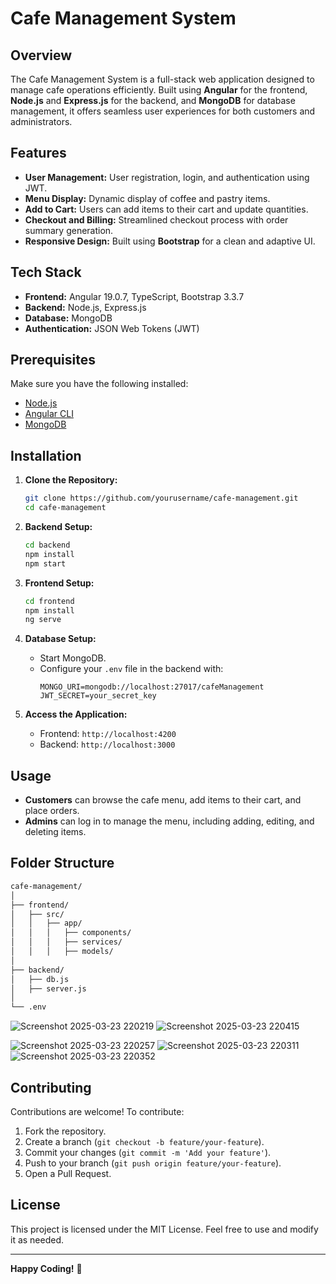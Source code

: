 # Cafe Management System
## Overview
The Cafe Management System is a full-stack web application designed to manage cafe operations efficiently. Built using **Angular** for the frontend, **Node.js** and **Express.js** for the backend, and **MongoDB** for database management, it offers seamless user experiences for both customers and administrators.

## Features
- **User Management:** User registration, login, and authentication using JWT.
- **Menu Display:** Dynamic display of coffee and pastry items.
- **Add to Cart:** Users can add items to their cart and update quantities.
- **Checkout and Billing:** Streamlined checkout process with order summary generation.
- **Responsive Design:** Built using **Bootstrap** for a clean and adaptive UI.

## Tech Stack
- **Frontend:** Angular 19.0.7, TypeScript, Bootstrap 3.3.7
- **Backend:** Node.js, Express.js
- **Database:** MongoDB
- **Authentication:** JSON Web Tokens (JWT)

## Prerequisites
Make sure you have the following installed:
- [Node.js](https://nodejs.org/)
- [Angular CLI](https://angular.io/cli)
- [MongoDB](https://www.mongodb.com/)

## Installation
1. **Clone the Repository:**
    ```bash
    git clone https://github.com/yourusername/cafe-management.git
    cd cafe-management
    ```

2. **Backend Setup:**
    ```bash
    cd backend
    npm install
    npm start
    ```

3. **Frontend Setup:**
    ```bash
    cd frontend
    npm install
    ng serve
    ```

4. **Database Setup:**
    - Start MongoDB.
    - Configure your `.env` file in the backend with:
      ```env
      MONGO_URI=mongodb://localhost:27017/cafeManagement
      JWT_SECRET=your_secret_key
      ```

5. **Access the Application:**
    - Frontend: `http://localhost:4200`
    - Backend: `http://localhost:3000`

## Usage
- **Customers** can browse the cafe menu, add items to their cart, and place orders.
- **Admins** can log in to manage the menu, including adding, editing, and deleting items.

## Folder Structure
```bash
cafe-management/
│
├── frontend/
│   ├── src/
│   │   ├── app/
│   │   │   ├── components/
│   │   │   ├── services/
│   │   │   ├── models/
│
├── backend/
│   ├── db.js
│   ├── server.js
│
└── .env

```
![Screenshot 2025-03-23 220219](https://github.com/user-attachments/assets/8e205b08-dbb5-40e5-ac1c-6122bd839ee7)
![Screenshot 2025-03-23 220415](https://github.com/user-attachments/assets/f35e1023-2256-4e41-abbc-75856d9b2c62)

![Screenshot 2025-03-23 220257](https://github.com/user-attachments/assets/ff208814-154e-4e85-bc08-d30793373784)
![Screenshot 2025-03-23 220311](https://github.com/user-attachments/assets/4e9713eb-6a98-4b72-837e-c11b622621ff)
![Screenshot 2025-03-23 220352](https://github.com/user-attachments/assets/59a45df4-e9d2-41d7-a6ee-27eef6801a5d)


## Contributing
Contributions are welcome! To contribute:
1. Fork the repository.
2. Create a branch (`git checkout -b feature/your-feature`).
3. Commit your changes (`git commit -m 'Add your feature'`).
4. Push to your branch (`git push origin feature/your-feature`).
5. Open a Pull Request.

## License
This project is licensed under the MIT License. Feel free to use and modify it as needed.

---
**Happy Coding!** 🍵

